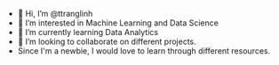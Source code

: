 - 👋 Hi, I’m @ttranglinh
- 👀 I’m interested in Machine Learning and Data Science
- 🌱 I’m currently learning Data Analytics 
- 💞️ I’m looking to collaborate on different projects.
- Since I'm a newbie, I would love to learn through different resources.
<!---
ttranglinh/ttranglinh is a ✨ special ✨ repository because its `README.md` (this file) appears on your GitHub profile.
You can click the Preview link to take a look at your changes.
--->
